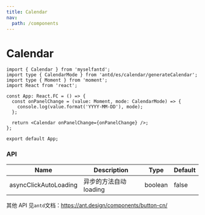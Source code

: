 ```yaml
---
title: Calendar
nav:
  path: /components
---
```


# Calendar

```tsx
import { Calendar } from 'myselfantd';
import type { CalendarMode } from 'antd/es/calendar/generateCalendar';
import type { Moment } from 'moment';
import React from 'react';

const App: React.FC = () => {
  const onPanelChange = (value: Moment, mode: CalendarMode) => {
    console.log(value.format('YYYY-MM-DD'), mode);
  };

  return <Calendar onPanelChange={onPanelChange} />;
};

export default App;
```

### API

| Name                  | Description            | Type    | Default |
| --------------------- | ---------------------- | ------- | ------- |
| asyncClickAutoLoading | 异步的方法自动 loading | boolean | false   |

其他 API 见`antd`文档：https://ant.design/components/button-cn/

